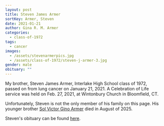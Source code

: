 ```yaml
---
layout: post
title: Steven James Armer
sortKey: Armer, Steven
date: 2021-01-21
author: Gina R. M. Armer
categories:
  - class-of-1972
tags:
  - cancer
images:
  - /assets/stevenarmerpics.jpg
  - /assets/class-of-1972/steven-j-armer-3.jpg
gender: male
obituary: ""
---
```

My brother, Steven James Armer, Interlake High School class of 1972, passed on from lung cancer on January 21, 2021. A Celebration of Life service was held on Feb. 27, 2021, at Wintonbury Church in Bloomfield, CT.

Unfortunately, Steven is not the only member of his family on this page. His younger brother [Sol Victor Gino Armer](https://ihsmemorial.org/class-of-1981/sol-victor-gino-victor-armer/) died in August of 2025.

S﻿teven's obituary can be found [here](https://www.carmonfuneralhome.com/obituaries/Steven-James-Armer?obId=19841456#/obituaryInfo).